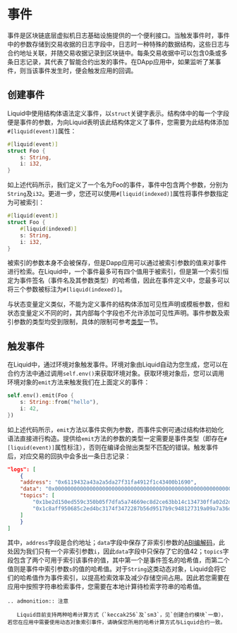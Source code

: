 # 事件

事件是区块链底层虚拟机日志基础设施提供的一个便利接口。当触发事件时，事件中的参数存储到交易收据的日志字段中，日志时一种特殊的数据结构，这些日志与合约地址关联，并随交易收据记录到区块链中。每条交易收据中可以包含0条或多条日志记录，其代表了智能合约出发的事件。在DApp应用中，如果监听了某事件，则当该事件发生时，便会触发应用的回调。

## 创建事件

Liquid中使用结构体语法定义事件，以`struct`关键字表示。结构体中的每一个字段便是事件的参数，为向Liquid表明该此结构体定义了事件，您需要为此结构体添加`#[liquid(event)]`属性：

```rust
#[liquid(event)]
struct Foo {
    s: String,
    i: i32,
}
```

如上述代码所示，我们定义了一个名为Foo的事件，事件中包含两个参数，分别为`String`及`i32`。更进一步，您还可以使用`#[liquid(indexed)]`属性将事件参数指定为可被索引：

```rust
#[liquid(event)]
struct Foo {
    #[liquid(indexed)]
    s: String,
    i: i32,
}
```

被索引的参数本身不会被保存，但是Dapp应用可以通过被索引参数的值来对事件进行检索。在Liquid中，一个事件最多可有四个值用于被索引，但是第一个索引恒定为事件签名（事件名及其参数类型）的哈希值，因此在事件定义中，您最多可以将三个参数被标注为`#[liquid(indexed)]`。

与状态变量定义类似，不能为定义事件的结构体添加可见性声明或模板参数，但和状态变量定义不同的时，其内部每个字段也不允许添加可见性声明。事件参数及索引参数的类型均受到限制，具体的限制可参考[类型](./types.html)一节。

## 触发事件

在Liquid中，通过环境对象触发事件。环境对象由Liquid自动为您生成，您可以在合约方法中通过调用`self.env()`来获取环境对象。获取环境对象后，您可以调用环境对象的`emit`方法来触发我们在上面定义的事件：

```rust
self.env().emit(Foo {
    s: String::from("hello"),
    i: 42,
})
```

如上述代码所示，`emit`方法以事件实例为参数，而事件实例可通过结构体初始化语法直接进行构造。提供给`emit`方法的参数的类型一定需要是事件类型（即存在`#[liquid(event)]`属性标注），否则在编译会抛出类型不匹配的错误。触发事件后，对应交易的回执中会多出一条日志记录：

```json
"logs": [
    {
    "address": "0x6119432a43a2a5da27f31fa4912f1c43400b1690",
    "data": "0x00000000000000000000000000000000000000000000000000000000000002a",
    "topics": [
        "0x1be2d150ed559c350b05f7dfa5a74669ec8d2ce63bb14c134730ffa02d2d111c",
        "0x1c8aff950685c2ed4bc3174f3472287b56d9517b9c948127319a09a7a36deac8"
    ]
    }
]
```

其中，`address`字段是合约地址；`data`字段中保存了非索引参数的[ABI编解码](https://solidity.readthedocs.io/en/v0.7.1/abi-spec.html#formal-specification-of-the-encoding)，此处因为我们只有一个非索引参数`i`，因此`data`字段中只保存了它的值42；`topics`字段包含了两个可用于索引该事件的值，其中第一个是事件签名的哈希值，而第二个值则是事件中索引参数`s`的值的哈希值。对于`String`这类动态对象，Liquid会将它们的哈希值作为事件索引，以提高检索效率及减少存储空间占用。因此若您需要在应用中按照字符串检索事件，您需要在本地计算待检索字符串的哈希值。

```eval_rst
.. admonition:: 注意

   Liquid目前支持两种哈希计算方式（`keccak256`及`sm3`，见`创建合约模块`一章），若您在应用中需要使用动态对象索引事件，请确保您所用的哈希计算方式与Liquid合约一致。
```